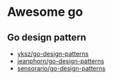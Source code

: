 # Awesome go

## Go design pattern

 - [yksz/go-design-patterns][1]
 - [jeanphorn/go-design-patterns][2]
 - [sensorario/go-design-patterns][3]

 [1]: [https://github.com/yksz/go-design-patterns]
 [2]: [https://github.com/jeanphorn/go-design-patterns/tree/master/creational_patterns]
 [3]: [https://github.com/sensorario/go-design-patterns]
